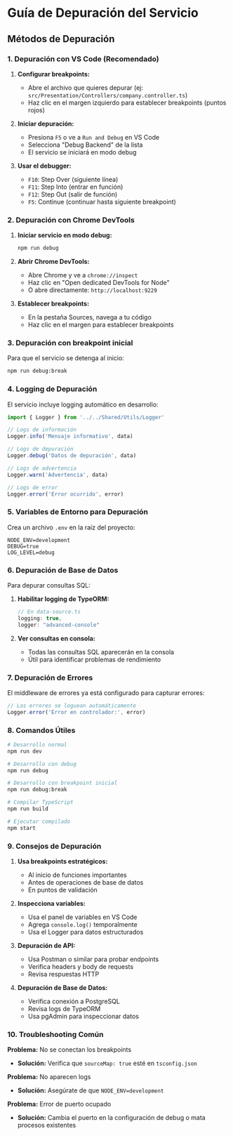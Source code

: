 # Guía de Depuración del Servicio

## Métodos de Depuración

### 1. Depuración con VS Code (Recomendado)

1. **Configurar breakpoints:**
   - Abre el archivo que quieres depurar (ej: `src/Presentation/Controllers/company.controller.ts`)
   - Haz clic en el margen izquierdo para establecer breakpoints (puntos rojos)

2. **Iniciar depuración:**
   - Presiona `F5` o ve a `Run and Debug` en VS Code
   - Selecciona "Debug Backend" de la lista
   - El servicio se iniciará en modo debug

3. **Usar el debugger:**
   - `F10`: Step Over (siguiente línea)
   - `F11`: Step Into (entrar en función)
   - `F12`: Step Out (salir de función)
   - `F5`: Continue (continuar hasta siguiente breakpoint)

### 2. Depuración con Chrome DevTools

1. **Iniciar servicio en modo debug:**
   ```bash
   npm run debug
   ```

2. **Abrir Chrome DevTools:**
   - Abre Chrome y ve a `chrome://inspect`
   - Haz clic en "Open dedicated DevTools for Node"
   - O abre directamente: `http://localhost:9229`

3. **Establecer breakpoints:**
   - En la pestaña Sources, navega a tu código
   - Haz clic en el margen para establecer breakpoints

### 3. Depuración con breakpoint inicial

Para que el servicio se detenga al inicio:

```bash
npm run debug:break
```

### 4. Logging de Depuración

El servicio incluye logging automático en desarrollo:

```typescript
import { Logger } from '../../Shared/Utils/Logger'

// Logs de información
Logger.info('Mensaje informativo', data)

// Logs de depuración
Logger.debug('Datos de depuración', data)

// Logs de advertencia
Logger.warn('Advertencia', data)

// Logs de error
Logger.error('Error ocurrido', error)
```

### 5. Variables de Entorno para Depuración

Crea un archivo `.env` en la raíz del proyecto:

```env
NODE_ENV=development
DEBUG=true
LOG_LEVEL=debug
```

### 6. Depuración de Base de Datos

Para depurar consultas SQL:

1. **Habilitar logging de TypeORM:**
   ```typescript
   // En data-source.ts
   logging: true,
   logger: "advanced-console"
   ```

2. **Ver consultas en consola:**
   - Todas las consultas SQL aparecerán en la consola
   - Útil para identificar problemas de rendimiento

### 7. Depuración de Errores

El middleware de errores ya está configurado para capturar errores:

```typescript
// Los errores se loguean automáticamente
Logger.error('Error en controlador:', error)
```

### 8. Comandos Útiles

```bash
# Desarrollo normal
npm run dev

# Desarrollo con debug
npm run debug

# Desarrollo con breakpoint inicial
npm run debug:break

# Compilar TypeScript
npm run build

# Ejecutar compilado
npm start
```

### 9. Consejos de Depuración

1. **Usa breakpoints estratégicos:**
   - Al inicio de funciones importantes
   - Antes de operaciones de base de datos
   - En puntos de validación

2. **Inspecciona variables:**
   - Usa el panel de variables en VS Code
   - Agrega `console.log()` temporalmente
   - Usa el Logger para datos estructurados

3. **Depuración de API:**
   - Usa Postman o similar para probar endpoints
   - Verifica headers y body de requests
   - Revisa respuestas HTTP

4. **Depuración de Base de Datos:**
   - Verifica conexión a PostgreSQL
   - Revisa logs de TypeORM
   - Usa pgAdmin para inspeccionar datos

### 10. Troubleshooting Común

**Problema:** No se conectan los breakpoints
- **Solución:** Verifica que `sourceMap: true` esté en `tsconfig.json`

**Problema:** No aparecen logs
- **Solución:** Asegúrate de que `NODE_ENV=development`

**Problema:** Error de puerto ocupado
- **Solución:** Cambia el puerto en la configuración de debug o mata procesos existentes 